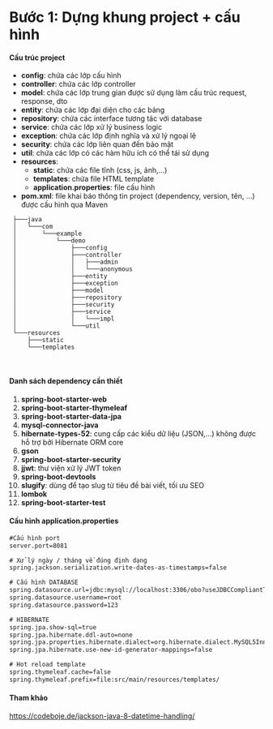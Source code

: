 # Bước 1: Dựng khung project + cấu hình

#### Cấu trúc project
- **config**: chứa các lớp cấu hình 
- **controller**: chứa các lớp controller
- **model**: chứa các lớp trung gian được sử dụng làm cấu trúc request, response, dto
- **entity**: chứa các lớp đại diện cho các bảng
- **repository**: chứa các interface tương tác với database 
- **service**: chứa các lớp xử lý business logic
- **exception**: chứa các lớp định nghĩa và xử lý ngoại lệ
- **security**: chứa các lớp liên quan đến bảo mật
- **util**: chứa các lớp có các hàm hữu ích có thể tái sử dụng
- **resources**:
    - **static**: chứa các file tĩnh (css, js, ảnh,...)
    - **templates**: chứa file HTML template
    - **application.properties**: file cấu hình
- **pom.xml**: file khai báo thông tin project (dependency, version, tên, ...) được cấu hình qua Maven 
```
 ├───java
 │   └───com
 │       └───example
 │           └───demo
 │               ├───config
 │               ├───controller
 │               │   ├───admin
 │               │   └───anonymous
 │               ├───entity
 │               ├───exception
 │               ├───model
 │               ├───repository
 │               ├───security
 │               ├───service
 │               │   └───impl
 │               └───util
 └───resources
     ├───static
     └───templates
```
 
#### Danh sách dependency cần thiết
1. **spring-boot-starter-web**
2. **spring-boot-starter-thymeleaf**
3. **spring-boot-starter-data-jpa**
4. **mysql-connector-java**
5. **hibernate-types-52**: cung cấp các kiểu dữ liệu (JSON,...) không được hỗ trợ bởi Hibernate ORM core
6. **gson**
7. **spring-boot-starter-security**
8. **jjwt**: thư viện xử lý JWT token 
9. **spring-boot-devtools**
10. **slugify**: dùng để tạo slug từ tiêu đề bài viết, tối ưu SEO 
11. **lombok**
12. **spring-boot-starter-test**

#### Cấu hình application.properties 
```xml
#Cấu hình port 
server.port=8081

# Xử lý ngày / tháng về đúng định dạng 
spring.jackson.serialization.write-dates-as-timestamps=false

# Cấu hình DATABASE
spring.datasource.url=jdbc:mysql://localhost:3306/obo?useJDBCCompliantTimezoneShift=true&useLegacyDatetimeCode=false&serverTimezone=UTC
spring.datasource.username=root
spring.datasource.password=123

# HIBERNATE
spring.jpa.show-sql=true
spring.jpa.hibernate.ddl-auto=none
spring.jpa.properties.hibernate.dialect=org.hibernate.dialect.MySQL5InnoDBDialect
spring.jpa.hibernate.use-new-id-generator-mappings=false

# Hot reload template
spring.thymeleaf.cache=false
spring.thymeleaf.prefix=file:src/main/resources/templates/
```

#### Tham khảo
https://codeboje.de/jackson-java-8-datetime-handling/
